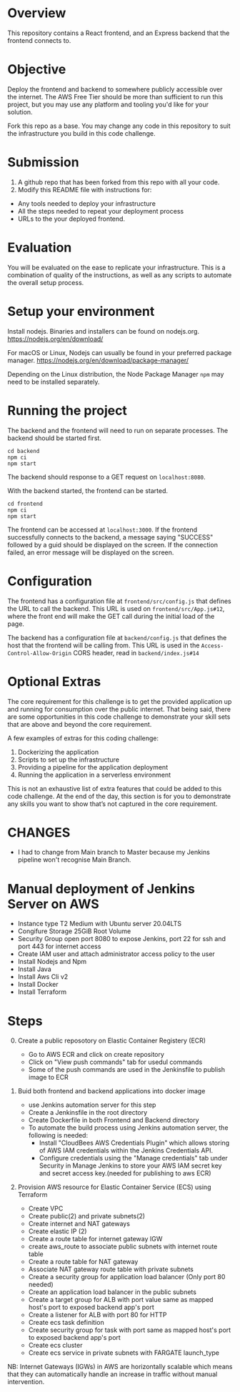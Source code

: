 # Overview
This repository contains a React frontend, and an Express backend that the frontend connects to.

# Objective
Deploy the frontend and backend to somewhere publicly accessible over the internet. The AWS Free Tier should be more than sufficient to run this project, but you may use any platform and tooling you'd like for your solution.

Fork this repo as a base. You may change any code in this repository to suit the infrastructure you build in this code challenge.

# Submission
1. A github repo that has been forked from this repo with all your code.
2. Modify this README file with instructions for:
* Any tools needed to deploy your infrastructure
* All the steps needed to repeat your deployment process
* URLs to the your deployed frontend.

# Evaluation
You will be evaluated on the ease to replicate your infrastructure. This is a combination of quality of the instructions, as well as any scripts to automate the overall setup process.

# Setup your environment
Install nodejs. Binaries and installers can be found on nodejs.org.
https://nodejs.org/en/download/

For macOS or Linux, Nodejs can usually be found in your preferred package manager.
https://nodejs.org/en/download/package-manager/

Depending on the Linux distribution, the Node Package Manager `npm` may need to be installed separately.

# Running the project
The backend and the frontend will need to run on separate processes. The backend should be started first.
```
cd backend
npm ci
npm start
```
The backend should response to a GET request on `localhost:8080`.

With the backend started, the frontend can be started.
```
cd frontend
npm ci
npm start
```
The frontend can be accessed at `localhost:3000`. If the frontend successfully connects to the backend, a message saying "SUCCESS" followed by a guid should be displayed on the screen.  If the connection failed, an error message will be displayed on the screen.

# Configuration
The frontend has a configuration file at `frontend/src/config.js` that defines the URL to call the backend. This URL is used on `frontend/src/App.js#12`, where the front end will make the GET call during the initial load of the page.

The backend has a configuration file at `backend/config.js` that defines the host that the frontend will be calling from. This URL is used in the `Access-Control-Allow-Origin` CORS header, read in `backend/index.js#14`

# Optional Extras
The core requirement for this challenge is to get the provided application up and running for consumption over the public internet. That being said, there are some opportunities in this code challenge to demonstrate your skill sets that are above and beyond the core requirement.

A few examples of extras for this coding challenge:
1. Dockerizing the application
2. Scripts to set up the infrastructure
3. Providing a pipeline for the application deployment
4. Running the application in a serverless environment

This is not an exhaustive list of extra features that could be added to this code challenge. At the end of the day, this section is for you to demonstrate any skills you want to show that’s not captured in the core requirement.

# CHANGES
   * I had to change from Main branch to Master because my Jenkins pipeline won't recognise Main Branch. 
   
# Manual deployment of Jenkins Server on AWS
  * Instance type T2 Medium with Ubuntu server 20.04LTS
  * Congifure Storage 25GiB Root Volume
  * Security Group open port 8080 to expose Jenkins, port 22 for ssh and port 443 for internet access
  * Create IAM user and attach administrator access policy to the user
  * Install Nodejs and Npm
  * Install Java
  * Install Aws Cli v2
  * Install Docker
  * Install Terraform



# Steps

0. Create a public reposotory on Elastic Container Registery (ECR)
	* Go to AWS ECR and click on create repository
	* Click on "View push commands" tab for usedul commands
	* Some of the push commands are used in the Jenkinsfile to publish image to ECR



1. Buid both frontend and backend applications into docker image
	* use Jenkins automation server for this step
	* Create a Jenkinsfile in the root directory
	* Create Dockerfile in both Frontend and Backend directory
	* To automate the build process using Jenkins automation server, the following is needed:
		* Install "CloudBees AWS Credentials Plugin" which allows storing of AWS IAM credentials
			within the Jenkins Credentials API.
		* Configure credentials using the "Manage credentials" tab under Security in Manage Jenkins to
			store your AWS IAM secret key and secret access key.(needed for publishing to aws ECR)


2. Provision AWS resource for Elastic Container Service (ECS) using Terraform
	* Create VPC
	* Create public(2) and private subnets(2)
	* Create internet and NAT gateways
	* Create elastic IP (2)
	* Create a route table for internet gateway IGW
	* create aws_route to associate public subnets with internet route table 
	* Create a route table for NAT gateway
	* Associate NAT gateway route table with private subnets
	* Create a security group for application load balancer (Only port 80 needed)
	* Create an application load balancer in the public subnets
	* Create a target group for ALB with port value same as mapped host's port to exposed backend app's port
	* Create a listener for ALB with port 80 for HTTP
	* Create ecs task definition
	* Create security group for task with port same as mapped host's port to exposed backend app's port
	* Create ecs cluster
	* Create ecs service in private subnets with FARGATE launch_type

NB: Internet Gateways (IGWs) in AWS are horizontally scalable
	which means that they can automatically handle an increase in traffic without manual intervention.

